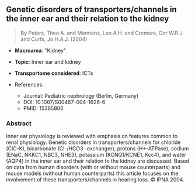 ## Genetic disorders of transporters/channels in the inner ear and their relation to the kidney

> By Peters, Theo A. and Monnens, Leo A.H. and Cremers, Cor W.R.J. and Curfs, Jo H.A.J. (2004)

- **Macroarea**: "Kidney"
- **Topic**: Inner ear and kidney
- **Transportome considered**: ICTs

- References:
  - Journal: Pediatric nephrology (Berlin, Germany)
  - DOI: 10.1007/S00467-004-1626-6
  - PMID: 15365806

### Abstract

Inner ear physiology is reviewed with emphasis on features common to renal physiology. Genetic disorders in transporters/channels for chloride (ClC-K), bicarbonate (Cl-/HCO3- exchanger), protons (H+-ATPase), sodium (ENaC, NKKC1, NBC3, NHE3), potassium (KCNQ1/KCNE1, Kcc4), and water (AQP4) in the inner ear and their relation to the kidney are discussed. Based on data from human disorders (with or without mouse counterparts) and mouse models (without human counterparts) this article focuses on the involvement of these transporters/channels in hearing loss. © IPNA 2004.
